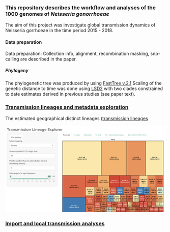 
### This repository describes the workflow and analyses of the 1000 genomes of *Neisseria gonorrhoeae*

The aim of this project was investigate global transmission dynamics of
Neisseria gorrhoeae in the time period 2015 - 2018.

#### Data preparation

Data preparation: Collection info, alignment, recombination masking,
snp-calling are described in the paper.

##### Phylogeny

The phylogenetic tree was produced by using [FastTree
v.2.1](https://doi.org/10.1371/journal.pone.0009490) Scaling of the
genetic distance to time was done using
[LSD2](https://doi.org/10.1093/sysbio/syv068) with two clades
constrained to date estimates derived in previous studies (see paper
text).

### [Transmission lineages and metadata exploration](https://magnunos.shinyapps.io/LineageHomology_Explorer/?_ga=2.205397328.1370338265.1637693506-226041197.1637248825)

The estimated geographical distinct lineages ([transmission
lineages](https://www.science.org/doi/10.1126/science.abf2946)

[![Test](Files/TL_Explorer.png)](https://magnunos.shinyapps.io/LineageHomology_Explorer/?_ga=2.205397328.1370338265.1637693506-226041197.1637248825)

### [Import and local transmission analyses](Analyses/03_import_analysis.md)
